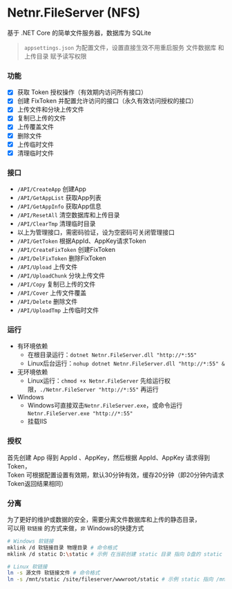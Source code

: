 # Netnr.FileServer (NFS)
基于 .NET Core 的简单文件服务器，数据库为 SQLite

> `appsettings.json` 为配置文件，设置直接生效不用重启服务
> 文件数据库 和 上传目录 赋予读写权限

### 功能
- [x] 获取 Token 授权操作（有效期内访问所有接口）
- [x] 创建 FixToken 并配置允许访问的接口（永久有效访问授权的接口）
- [x] 上传文件和分块上传文件
- [x] 复制已上传的文件
- [x] 上传覆盖文件
- [x] 删除文件
- [x] 上传临时文件
- [x] 清理临时文件

### 接口
- `/API/CreateApp` 创建App
- `/API/GetAppList` 获取App列表
- `/API/GetAppInfo` 获取App信息
- `/API/ResetAll` 清空数据库和上传目录
- `/API/ClearTmp` 清理临时目录
- 以上为管理接口，需密码验证，设为空密码可关闭管理接口
- `/API/GetToken` 根据AppId、AppKey请求Token
- `/API/CreateFixToken` 创建FixToken
- `/API/DelFixToken` 删除FixToken
- `/API/Upload` 上传文件
- `/API/UploadChunk` 分块上传文件
- `/API/Copy` 复制已上传的文件
- `/API/Cover` 上传文件覆盖
- `/API/Delete` 删除文件
- `/API/UploadTmp` 上传临时文件

### 运行
- 有环境依赖
    - 在根目录运行：`dotnet Netnr.FileServer.dll "http://*:55"`
    - Linux后台运行：`nohup dotnet Netnr.FileServer.dll "http://*:55" &`
- 无环境依赖
    - Linux运行：`chmod +x Netnr.FileServer` 先给运行权限，`./Netnr.FileServer "http://*:55"` 再运行
- Windows
    - Windows可直接双击`Netnr.FileServer.exe`，或命令运行`Netnr.FileServer.exe "http://*:55"`
    - 挂载IIS

### 授权
首先创建 App 得到 AppId 、AppKey，然后根据 AppId、AppKey 请求得到 Token，  
Token 可根据配置设置有效期，默认30分钟有效，缓存20分钟（即20分钟内请求Token返回结果相同）

### 分离
为了更好的维护或数据的安全，需要分离文件数据库和上传的静态目录，  
可以用 `软链接` 的方式来做，`非` Windows的快捷方式  

```sh
# Windows 软链接
mklink /d 软链接目录 物理目录 # 命令格式
mklink /d static D:\static # 示例 在当前创建 static 目录 指向 D盘的 static 目录

# Linux 软链接
ln -s 源文件 软链接文件 # 命令格式
ln -s /mnt/static /site/fileserver/wwwroot/static # 示例 static 指向 /mnt/static 目录
```